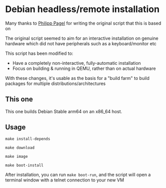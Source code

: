 # Debian headless/remote installation

Many thanks to [Philipp Pagel](https://github.com/philpagel/debian-headless) for writing the original script that this is based on

The original script seemed to aim for an interactive installation on genuine hardware which did not have peripherals such as a keyboard/monitor etc

This script has been modified to:

  - Have a completely non-interactive, fully-automatic installation
  - Focus on building & running in QEMU, rather than on actual hardware

With these changes, it's usable as the basis for a "build farm" to build packages for multiple distributions/architectures

## This one

This one builds Debian Stable arm64 on an x86_64 host.

## Usage

```
make install-depends

make download

make image

make boot-install
```

After installation, you can run `make boot-run`, and the script will open a terminal window with a telnet connection to your new VM
